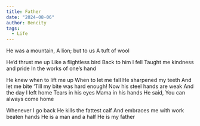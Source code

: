```yaml
---
title: Father
date: "2024-08-06"
author: Bencity
tags:
  - Life
---
```


He was a mountain,
A lion; but to us
A tuft of wool

He’d thrust me up
Like a flightless bird
Back to him I fell
Taught me kindness and pride
In the works of one’s hand

He knew when to lift me up
When to let me fall
He sharpened my teeth
And let me bite
‘Till my bite was hard enough!
Now his steel hands are weak
And the day I left home
Tears in his eyes
Mama in his hands
He said,
You can always come home

Whenever I go back
He kills the fattest calf
And embraces me with work beaten hands
He is a man and a half
He is my father
